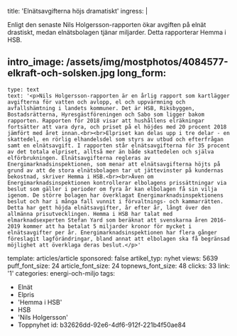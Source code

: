 title: 'Elnätsavgifterna höjs dramatiskt'
ingress: |
  <p>Enligt den senaste Nils Holgersson-rapporten ökar avgiften på elnät drastiskt, medan elnätsbolagen tjänar miljarder. Detta rapporterar Hemma i HSB.
  </p>
  
intro_image: /assets/img/mostphotos/4084577-elkraft-och-solsken.jpg
long_form:
  -
    type: text
    text: '<p>Nils Holgersson-rapporten är en årlig rapport som kartlägger avgifterna för vatten och avlopp, el och uppvärmning och avfallshämtning i landets kommuner. Det är HSB, Riksbyggen, Bostadsrätterna, Hyresgästföreningen och Sabo som ligger bakom rapporten. Rapporten för 2018 visar att hushållens elräkningar fortsätter att vara dyra, och priset på el höjdes med 20 procent 2018 jämfört med året innan.<br><br>Elpriset kan delas upp i tre delar - en skattedel, en rörlig elhandelsdel som styrs av utbud och efterfrågan samt en elnätsavgift. I rapporten står elnätsavgifterna för 35 procent av det totala elpriset, alltså mer än både skattedelen och själva elförbrukningen. Elnätsavgifterna regleras av Energimarknadsinspektionen, som menar att elnätsavgifterna höjts på grund av att de stora elnätsbolagen tar ut jättevinster på kundernas bekostnad, skriver Hemma i HSB.<br><br>Även om Energimarknadsinspektionen kontrollerar elbolagens prissättningar via beslut som gäller i perioder om fyra år kan elbolagen få sin vilja igenom. De större bolagen har överklagat Energimarknadsinspektionens beslut och har i många fall vunnit i förvaltnings- och kammarrätten. Detta har gett höjda elnätsavgifter, år efter år, långt över den allmänna prisutvecklingen. Hemma i HSB har talat med elmarknadsexperten Stefan Yard som beräknat att svenskarna åren 2016-2019 kommer att ha betalat 5 miljarder kronor för mycket i elnätsavgifter per år. Energimarknadsinspektionen har flera gånger föreslagit lagförändringar, bland annat att elbolagen ska få begränsad möjlighet att överklaga deras beslut.</p>'
template: articles/article
sponsored: false
artikel_typ: nyhet
views: 5639
puff_font_size: 24
article_font_size: 24
topnews_font_size: 48
clicks: 33
link: '1'
categories: energi-och-miljo
tags:
  - Elnät
  - Elpris
  - 'Hemma i HSB'
  - HSB
  - 'Nils Holgersson'
  - Toppnyhet
id: b32626dd-92e6-4df6-912f-221b4f50ae84
